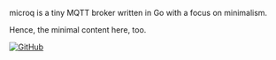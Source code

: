 microq is a tiny MQTT broker written in Go with a focus on minimalism.

Hence, the minimal content here, too.

[![GitHub](https://img.shields.io/github/license/c16a/microq)](https://github.com/c16a/microq/blob/master/LICENSE)